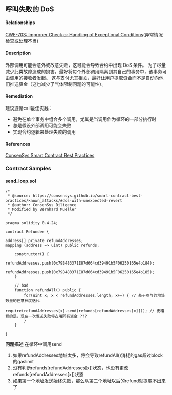 ## 呼叫失败的 DoS

#### Relationships
[CWE-703: Improper Check or Handling of Exceptional Conditions](https://cwe.mitre.org/data/definitions/703.html)(异常情况检查或处理不当)

#### Description
外部调用可能会意外或故意失败，这可能会导致合约中出现 DoS 条件。 为了尽量减少此类故障造成的损害，最好将每个外部调用隔离到其自己的事务中，该事务可由调用的接收者发起。 这与支付尤其相关，最好让用户提取资金而不是自动向他们推送资金（这也减少了气体限制问题的可能性）。

#### Remediation
建议遵循call最佳实践：

- 避免在单个事务中组合多个调用，尤其是当调用作为循环的一部分执行时
- 总是假设外部调用可能会失败
- 实现合约逻辑来处理失败的调用

#### References
[ConsenSys Smart Contract Best Practices](https://consensys.github.io/smart-contract-best-practices/recommendations/#favor-pull-over-push-for-external-calls)

### Contract Samples
#### send_loop.sol
```
/*
 * @source: https://consensys.github.io/smart-contract-best-practices/known_attacks/#dos-with-unexpected-revert
 * @author: ConsenSys Diligence
 * Modified by Bernhard Mueller
 */

pragma solidity 0.4.24;

contract Refunder {
    
address[] private refundAddresses;
mapping (address => uint) public refunds;

    constructor() {
        refundAddresses.push(0x79B483371E87d664cd39491b5F06250165e4b184);
        refundAddresses.push(0x79B483371E87d664cd39491b5F06250165e4b185);
    }

    // bad
    function refundAll() public {
        for(uint x; x < refundAddresses.length; x++) { // 基于参与的地址数量的任意长度迭代
            require(refundAddresses[x].send(refunds[refundAddresses[x]])); // 更糟糕的是，现在一次发送失败将占用所有资金 ???
        }
    }

}
```
**问题描述**
在循环中调用send
1. 如果refundAddresses地址太多，将会导致refundAll()消耗的gas超过block的gaslimit
2. 没有判断refunds[refundAddresses[x]]状态，也没有更改refunds[refundAddresses[x]]状态
3. 如果第一个地址发送始终失败，那么从第二个地址以后的refund就提取不出来了